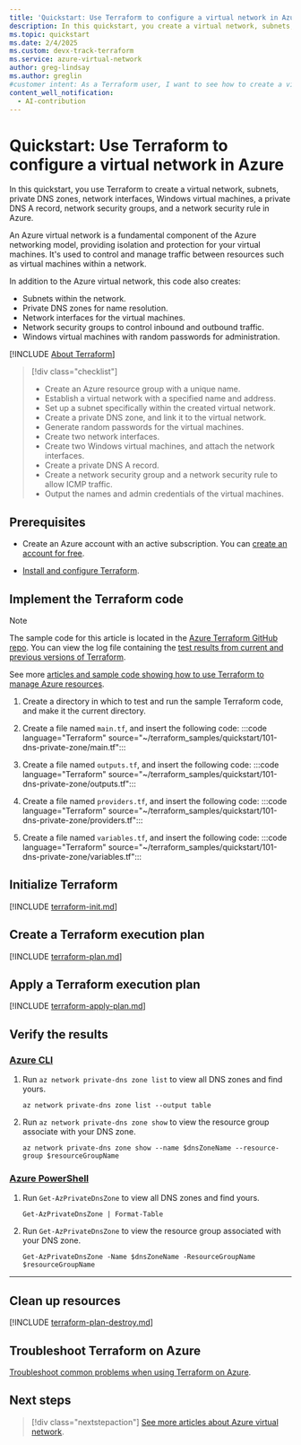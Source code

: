 ```yaml
---
title: 'Quickstart: Use Terraform to configure a virtual network in Azure'
description: In this quickstart, you create a virtual network, subnets, private DNS zones, network interfaces, Windows virtual machines, a private DNS A record, network security groups, and a network security rule in Azure.
ms.topic: quickstart
ms.date: 2/4/2025
ms.custom: devx-track-terraform
ms.service: azure-virtual-network
author: greg-lindsay
ms.author: greglin
#customer intent: As a Terraform user, I want to see how to create a virtual network with a subnet, a private DNS zone, and Windows virtual machines in Azure.
content_well_notification: 
  - AI-contribution
---
```


# Quickstart: Use Terraform to configure a virtual network in Azure

In this quickstart, you use Terraform to create a virtual network, subnets, private DNS zones, network interfaces, Windows virtual machines, a private DNS A record, network security groups, and a network security rule in Azure.

An Azure virtual network is a fundamental component of the Azure networking model, providing isolation and protection for your virtual machines. It's used to control and manage traffic between resources such as virtual machines within a network.

In addition to the Azure virtual network, this code also creates:

* Subnets within the network.
* Private DNS zones for name resolution.
* Network interfaces for the virtual machines.
* Network security groups to control inbound and outbound traffic.
* Windows virtual machines with random passwords for administration.

[!INCLUDE [About Terraform](~/azure-dev-docs-pr/articles/terraform/includes/abstract.md)]

> [!div class="checklist"]
> * Create an Azure resource group with a unique name.
> * Establish a virtual network with a specified name and address.
> * Set up a subnet specifically within the created virtual network.
> * Create a private DNS zone, and link it to the virtual network.
> * Generate random passwords for the virtual machines.
> * Create two network interfaces.
> * Create two Windows virtual machines, and attach the network interfaces.
> * Create a private DNS A record.
> * Create a network security group and a network security rule to allow ICMP traffic.
> * Output the names and admin credentials of the virtual machines.

## Prerequisites

- Create an Azure account with an active subscription. You can [create an account for free](https://azure.microsoft.com/free/?WT.mc_id=A261C142F).

- [Install and configure Terraform](/azure/developer/terraform/quickstart-configure).

## Implement the Terraform code

> [!NOTE]
> The sample code for this article is located in the [Azure Terraform GitHub repo](https://github.com/Azure/terraform/tree/master/quickstart/101-dns-private-zone). You can view the log file containing the [test results from current and previous versions of Terraform](https://github.com/Azure/terraform/tree/master/quickstart/101-dns-private-zone/TestRecord.md).
>
> See more [articles and sample code showing how to use Terraform to manage Azure resources](/azure/terraform).

1. Create a directory in which to test and run the sample Terraform code, and make it the current directory.

1. Create a file named `main.tf`, and insert the following code:
    :::code language="Terraform" source="~/terraform_samples/quickstart/101-dns-private-zone/main.tf":::

1. Create a file named `outputs.tf`, and insert the following code:
    :::code language="Terraform" source="~/terraform_samples/quickstart/101-dns-private-zone/outputs.tf":::

1. Create a file named `providers.tf`, and insert the following code:
    :::code language="Terraform" source="~/terraform_samples/quickstart/101-dns-private-zone/providers.tf":::

1. Create a file named `variables.tf`, and insert the following code:
    :::code language="Terraform" source="~/terraform_samples/quickstart/101-dns-private-zone/variables.tf":::

## Initialize Terraform

[!INCLUDE [terraform-init.md](~/azure-dev-docs-pr/articles/terraform/includes/terraform-init.md)]

## Create a Terraform execution plan

[!INCLUDE [terraform-plan.md](~/azure-dev-docs-pr/articles/terraform/includes/terraform-plan.md)]

## Apply a Terraform execution plan

[!INCLUDE [terraform-apply-plan.md](~/azure-dev-docs-pr/articles/terraform/includes/terraform-apply-plan.md)]

## Verify the results

### [Azure CLI](#tab/azure-cli)

1. Run `az network private-dns zone list` to view all DNS zones and find yours.

   ```azurecli
   az network private-dns zone list --output table
   ```

1. Run `az network private-dns zone show` to view the resource group associate with your DNS zone.

   ```azurecli
   az network private-dns zone show --name $dnsZoneName --resource-group $resourceGroupName
   ```

### [Azure PowerShell](#tab/azure-powershell)

1. Run `Get-AzPrivateDnsZone` to view all DNS zones and find yours.

    ```azurepowershell
    Get-AzPrivateDnsZone | Format-Table
    ```

2. Run `Get-AzPrivateDnsZone` to view the resource group associated with your DNS zone.

    ```azurepowershell
    Get-AzPrivateDnsZone -Name $dnsZoneName -ResourceGroupName $resourceGroupName
    ```

---

## Clean up resources

[!INCLUDE [terraform-plan-destroy.md](~/azure-dev-docs-pr/articles/terraform/includes/terraform-plan-destroy.md)]

## Troubleshoot Terraform on Azure

[Troubleshoot common problems when using Terraform on Azure](/azure/developer/terraform/troubleshoot).

## Next steps

> [!div class="nextstepaction"]
> [See more articles about Azure virtual network](/search/?terms=Azure%20virtual%20network%20and%20terraform).
